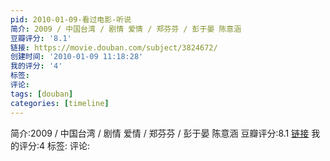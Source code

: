```yaml
---
pid: 2010-01-09-看过电影-听说
简介: 2009 / 中国台湾 / 剧情 爱情 / 郑芬芬 / 彭于晏 陈意涵
豆瓣评分: '8.1'
链接: https://movie.douban.com/subject/3824672/
创建时间: '2010-01-09 11:18:28'
我的评分: '4'
标签:
评论:
tags: [douban]
categories: [timeline]
---
```

简介:2009 / 中国台湾 / 剧情 爱情 / 郑芬芬 / 彭于晏 陈意涵
豆瓣评分:8.1
[链接](https://movie.douban.com/subject/3824672/)
我的评分:4
标签:
评论:
